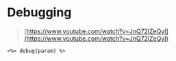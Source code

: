 # Debugging

> [https://www.youtube.com/watch?v=JnQ72lZeQyI](https://www.youtube.com/watch?v=JnQ72lZeQyI)



```text
<%= debug(param) %>
```

